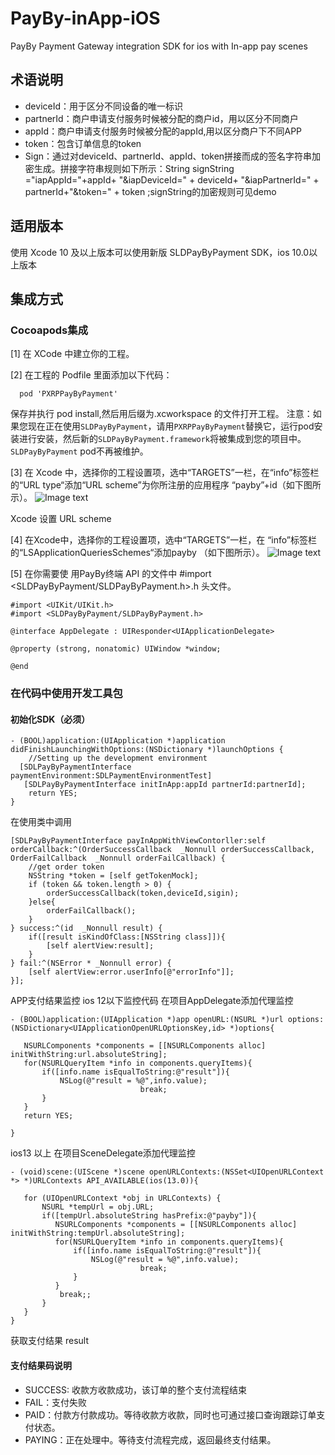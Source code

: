 # PayBy-inApp-iOS

PayBy Payment Gateway integration SDK for ios with In-app pay scenes
## 术语说明
- deviceId：用于区分不同设备的唯一标识
- partnerId：商户申请支付服务时候被分配的商户id，用以区分不同商户
- appId：商户申请支付服务时候被分配的appId,用以区分商户下不同APP
- token：包含订单信息的token
- Sign：通过对deviceId、partnerId、appId、token拼接而成的签名字符串加密生成。拼接字符串规则如下所示：String signString ="iapAppId="+appId+ "&iapDeviceId=" + deviceId+ "&iapPartnerId=" + partnerId+"&token=" + token ;signString的加密规则可见demo
## 适用版本
使用 Xcode 10 及以上版本可以使用新版 SLDPayByPayment SDK，ios 10.0以上版本
## 集成方式 
### Cocoapods集成

[1] 在 XCode 中建立你的工程。

[2]  在工程的 Podfile 里面添加以下代码：
```
  pod 'PXRPPayByPayment'

```
保存并执行 pod install,然后用后缀为.xcworkspace 的文件打开工程。
注意：如果您现在正在使用`SLDPayByPayment`，请用`PXRPPayByPayment`替换它，运行pod安装进行安装，然后新的`SLDPayByPayment.framework`将被集成到您的项目中。 `SLDPayByPayment` pod不再被维护。

[3] 在 Xcode 中，选择你的工程设置项，选中“TARGETS”一栏，在“info”标签栏的“URL type“添加“URL scheme”为你所注册的应用程序 “payby”+id（如下图所示）。
![Image text](https://github.com/PayBy/PayBy-inApp-IOS/blob/master/1591697884928.jpg) 

Xcode 设置 URL scheme

[4] 在Xcode中，选择你的工程设置项，选中“TARGETS”一栏，在 “info”标签栏的“LSApplicationQueriesSchemes“添加payby （如下图所示）。
![Image text](https://github.com/PayBy/PayBy-inApp-IOS/blob/master/1591696719298.jpg)

[5] 在你需要使 用PayBy终端 API 的文件中  #import <SLDPayByPayment/SLDPayByPayment.h>.h 头文件。
```
#import <UIKit/UIKit.h>
#import <SLDPayByPayment/SLDPayByPayment.h>

@interface AppDelegate : UIResponder<UIApplicationDelegate>

@property (strong, nonatomic) UIWindow *window;

@end
```
###  在代码中使用开发工具包
#### 初始化SDK（必须）
```
- (BOOL)application:(UIApplication *)application didFinishLaunchingWithOptions:(NSDictionary *)launchOptions {
    //Setting up the development environment
  [SDLPayByPaymentInterface paymentEnvironment:SDLPaymentEnvironmentTest]
   [SDLPayByPaymentInterface initInApp:appId partnerId:partnerId];
    return YES;
}

```
  在使用类中调用
```
[SDLPayByPaymentInterface payInAppWithViewContorller:self orderCallback:^(OrderSuccessCallback  _Nonnull orderSuccessCallback, OrderFailCallback  _Nonnull orderFailCallback) {
    //get order token
    NSString *token = [self getTokenMock];
    if (token && token.length > 0) {
        orderSuccessCallback(token,deviceId,sigin);
    }else{
        orderFailCallback();
    }
} success:^(id  _Nonnull result) {
    if([result isKindOfClass:[NSString class]]){
        [self alertView:result];
    }
} fail:^(NSError * _Nonnull error) {
    [self alertView:error.userInfo[@"errorInfo"]];
}];
```
  APP支付结果监控
 ios 12以下监控代码 
   在项目AppDelegate添加代理监控
 ```
 - (BOOL)application:(UIApplication *)app openURL:(NSURL *)url options:(NSDictionary<UIApplicationOpenURLOptionsKey,id> *)options{
    
    NSURLComponents *components = [[NSURLComponents alloc] initWithString:url.absoluteString];
    for(NSURLQueryItem *info in components.queryItems){
        if([info.name isEqualToString:@"result"]){
            NSLog(@"result = %@",info.value);
                              break;
        }
    }
    return YES;
    
}

 ```
 ios13 以上  在项目SceneDelegate添加代理监控
 ```
- (void)scene:(UIScene *)scene openURLContexts:(NSSet<UIOpenURLContext *> *)URLContexts API_AVAILABLE(ios(13.0)){
    
    for (UIOpenURLContext *obj in URLContexts) {
        NSURL *tempUrl = obj.URL;
        if([tempUrl.absoluteString hasPrefix:@"payby"]){
           NSURLComponents *components = [[NSURLComponents alloc] initWithString:tempUrl.absoluteString];
           for(NSURLQueryItem *info in components.queryItems){
               if([info.name isEqualToString:@"result"]){
                   NSLog(@"result = %@",info.value);
                              break;
               }
           }
            break;;
        }
    }
}
 ```
获取支付结果    result
#### 支付结果码说明
- SUCCESS: 收款方收款成功，该订单的整个支付流程结束
- FAIL：支付失败
- PAID：付款方付款成功。等待收款方收款，同时也可通过接口查询跟踪订单支付状态。
- PAYING：正在处理中。等待支付流程完成，返回最终支付结果。


